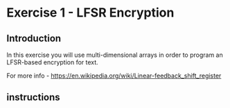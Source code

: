 # Exercise 1 - LFSR Encryption

## Introduction

In this exercise you will use multi-dimensional arrays in order to
program an LFSR-based encryption for text.

For more info - https://en.wikipedia.org/wiki/Linear-feedback_shift_register

## instructions

